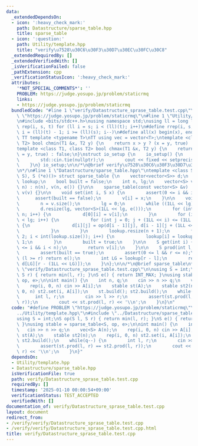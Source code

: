 ```yaml
---
data:
  _extendedDependsOn:
  - icon: ':heavy_check_mark:'
    path: Datastructure/sparse_table.hpp
    title: sparse_table
  - icon: ':question:'
    path: Utility/template.hpp
    title: "verify\u7528\u30C6\u30F3\u30D7\u30EC\u30FC\u30C8"
  _extendedRequiredBy: []
  _extendedVerifiedWith: []
  _isVerificationFailed: false
  _pathExtension: cpp
  _verificationStatusIcon: ':heavy_check_mark:'
  attributes:
    '*NOT_SPECIAL_COMMENTS*': ''
    PROBLEM: https://judge.yosupo.jp/problem/staticrmq
    links:
    - https://judge.yosupo.jp/problem/staticrmq
  bundledCode: "#line 1 \"verify/Datastructure_sprase_table.test.cpp\"\n#define PROBLEM\
    \ \"https://judge.yosupo.jp/problem/staticrmq\"\n#line 1 \"Utility/template.hpp\"\
    \n#include <bits/stdc++.h>\nusing namespace std;\nusing ll = long long;\n#define\
    \ rep(i, s, t) for (ll i = s; i < (ll)(t); i++)\n#define rrep(i, s, t) for (ll\
    \ i = (ll)(t) - 1; i >= (ll)(s); i--)\n#define all(x) begin(x), end(x)\n\n#define\
    \ TT template <typename T>\nTT using vec = vector<T>;\ntemplate <class T1, class\
    \ T2> bool chmin(T1 &x, T2 y) {\n    return x > y ? (x = y, true) : false;\n}\n\
    template <class T1, class T2> bool chmax(T1 &x, T2 y) {\n    return x < y ? (x\
    \ = y, true) : false;\n}\nstruct io_setup {\n    io_setup() {\n        ios::sync_with_stdio(false);\n\
    \        std::cin.tie(nullptr);\n        cout << fixed << setprecision(15);\n\
    \    }\n} io_setup;\n\n/*\n@brief verify\u7528\u30C6\u30F3\u30D7\u30EC\u30FC\u30C8\
    \n*/\n#line 1 \"Datastructure/sparse_table.hpp\"\ntemplate <class S, S (*op)(S,\
    \ S), S (*e)()> struct sparse_table {\n    vector<vector<S>> d;\n    vector<int>\
    \ lookup;\n    bool built = false;\n    int n, lg;\n    vector<S> v;\n\n    sparse_table(int\
    \ n) : n(n), v(n, e()) {}\n\n    sparse_table(const vector<S> &v) : n(v.size()),\
    \ v(v) {}\n\n    void set(int i, S x) {\n        assert(0 <= i && i < n);\n  \
    \      assert(built == false);\n        v[i] = x;\n    }\n\n    void build() {\n\
    \        n = v.size();\n        lg = 0;\n        while ((1LL << lg) <= n) lg++;\n\
    \        d.resize(lg, vector<S>(1LL << lg, e()));\n        for (int i = 0; i <\
    \ n; i++) {\n            d[0][i] = v[i];\n        }\n        for (int i = 1; i\
    \ < lg; i++) {\n            for (int j = 0; j + (1LL << i) <= (1LL << lg); j++)\
    \ {\n                d[i][j] = op(d[i - 1][j], d[i - 1][j + (1LL << (i - 1))]);\n\
    \            }\n        }\n        lookup.resize(n + 1);\n        for (int i =\
    \ 2; i < int(lookup.size()); i++) {\n            lookup[i] = lookup[i >> 1] +\
    \ 1;\n        }\n        built = true;\n    }\n\n    S get(int i) {\n        assert(0\
    \ <= i && i < n);\n        return v[i];\n    }\n\n    S prod(int l, int r) {\n\
    \        assert(built == true);\n        assert(0 <= l && r <= n);\n        if\
    \ (l >= r) return e();\n        int LG = lookup[r - l];\n        return op(d[LG][l],\
    \ d[LG][r - (1LL << LG)]);\n    }\n};\n\n/*\n@brief sparse_table\n*/\n#line 4\
    \ \"verify/Datastructure_sprase_table.test.cpp\"\n\nusing S = int;\nS op(S l,\
    \ S r) { return min(l, r); }\nS e() { return INT_MAX; }\nusing stable = sparse_table<S,\
    \ op, e>;\n\nint main() {\n    int n, q;\n    cin >> n >> q;\n    vec<S> A(n);\n\
    \    rep(i, 0, n) cin >> A[i];\n    stable st(A);\n    stable st2(n);\n    rep(i,\
    \ 0, n) st2.set(i, A[i]);\n    st.build(); st2.build();\n    while(q--) {\n  \
    \      int l, r;\n        cin >> l >> r;\n        assert(st.prod(l, r) == st2.prod(l,\
    \ r));\n        cout << st.prod(l, r) << '\\n';\n    }\n}\n"
  code: "#define PROBLEM \"https://judge.yosupo.jp/problem/staticrmq\"\n#include \"\
    ../Utility/template.hpp\"\n#include \"../Datastructure/sparse_table.hpp\"\n\n\
    using S = int;\nS op(S l, S r) { return min(l, r); }\nS e() { return INT_MAX;\
    \ }\nusing stable = sparse_table<S, op, e>;\n\nint main() {\n    int n, q;\n \
    \   cin >> n >> q;\n    vec<S> A(n);\n    rep(i, 0, n) cin >> A[i];\n    stable\
    \ st(A);\n    stable st2(n);\n    rep(i, 0, n) st2.set(i, A[i]);\n    st.build();\
    \ st2.build();\n    while(q--) {\n        int l, r;\n        cin >> l >> r;\n\
    \        assert(st.prod(l, r) == st2.prod(l, r));\n        cout << st.prod(l,\
    \ r) << '\\n';\n    }\n}"
  dependsOn:
  - Utility/template.hpp
  - Datastructure/sparse_table.hpp
  isVerificationFile: true
  path: verify/Datastructure_sprase_table.test.cpp
  requiredBy: []
  timestamp: '2025-01-10 00:00:54+09:00'
  verificationStatus: TEST_ACCEPTED
  verifiedWith: []
documentation_of: verify/Datastructure_sprase_table.test.cpp
layout: document
redirect_from:
- /verify/verify/Datastructure_sprase_table.test.cpp
- /verify/verify/Datastructure_sprase_table.test.cpp.html
title: verify/Datastructure_sprase_table.test.cpp
---
```

